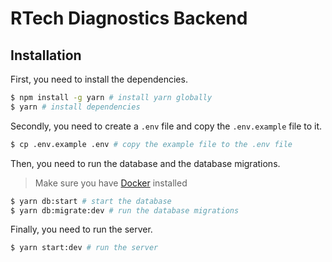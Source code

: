 # RTech Diagnostics Backend

## Installation

First, you need to install the dependencies.

```bash
$ npm install -g yarn # install yarn globally
$ yarn # install dependencies
```

Secondly, you need to create a `.env` file and copy the `.env.example` file to it.

```bash
$ cp .env.example .env # copy the example file to the .env file
```

Then, you need to run the database and the database migrations.

> Make sure you have [Docker]('https://docs.docker.com/desktop/') installed

```bash
$ yarn db:start # start the database
$ yarn db:migrate:dev # run the database migrations
```

Finally, you need to run the server.

```bash
$ yarn start:dev # run the server
```
